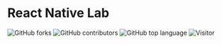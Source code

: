 # React Native Lab

![GitHub forks](https://img.shields.io/github/forks/aspsptyd/reactnative-lab.svg) ![GitHub contributors](https://img.shields.io/github/contributors/aspsptyd/reactnative-lab.svg) ![GitHub top language](https://img.shields.io/github/languages/top/aspsptyd/reactnative-lab.svg) ![Visitor](https://visitor-badge.laobi.icu/badge?page_id=aspsptyd/reactnative-lab)
